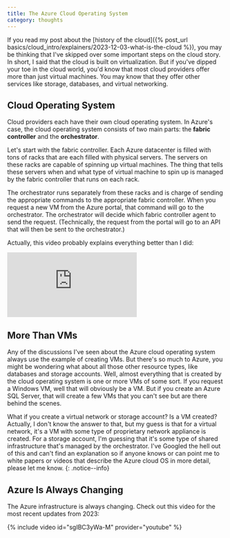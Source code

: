 ```yaml
---
title: The Azure Cloud Operating System
category: thoughts
---
```

If you read my post about the [history of the cloud]({% post_url basics/cloud_intro/explainers/2023-12-03-what-is-the-cloud %}), you may be thinking that I've skipped over some important steps on the cloud story. In short, I said that the cloud is built on virtualization. But if you've dipped your toe in the cloud world, you'd know that most cloud providers offer more than just virtual machines. You may know that they offer other services like storage, databases, and virtual networking.

## Cloud Operating System

Cloud providers each have their own cloud operating system. In Azure's case, the cloud operating system consists of two main parts: the **fabric controller** and the **orchestrator**.

Let's start with the fabric controller. Each Azure datacenter is filled with tons of racks that are each filled with physical servers. The servers on these racks are capable of spinning up virtual machines. The thing that tells these servers when and what type of virtual machine to spin up is managed by the fabric controller that runs on each rack.

The orchestrator runs separately from these racks and is charge of sending the appropriate commands to the appropriate fabric controller. When you request a new VM from the Azure portal, that command will go to the orchestrator. The orchestrator will decide which fabric controller agent to send the request. (Technically, the request from the portal will go to an API that will then be sent to the orchestrator.)

Actually, this video probably explains everything better than I did:

<div class="responsive-video-container">
  <iframe src="https://www.microsoft.com/en-us/videoplayer/embed/RE2ixGo?postJsllMsg=true" frameborder="0" webkitAllowFullScreen mozallowfullscreen allowfullscreen></iframe>
</div>

## More Than VMs

Any of the discussions I've seen about the Azure cloud operating system always use the example of creating VMs. But there's so much to Azure, you might be wondering what about all those other resource types, like databases and storage accounts. Well, almost everything that is created by the cloud operating system is one or more VMs of some sort. If you request a Windows VM, well that will obviously be a VM. But if you create an Azure SQL Server, that will create a few VMs that you can't see but are there behind the scenes.

What if you create a virtual network or storage account? Is a VM created? Actually, I don't know the answer to that, but my guess is that for a virtual network, it's a VM with some type of proprietary network appliance is created. For a storage account, I'm guessing that it's some type of shared infrastructure that's managed by the orchestrator. I've Googled the hell out of this and can't find an explanation so if anyone knows or can point me to white papers or videos that describe the Azure cloud OS in more detail, please let me know.
{: .notice--info}

## Azure Is Always Changing

The Azure infrastructure is always changing. Check out this video for the most recent updates from 2023:

{% include video id="sgIBC3yWa-M" provider="youtube" %}